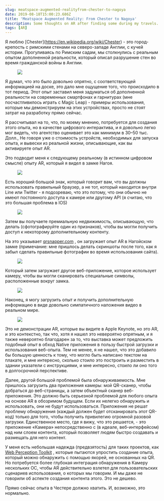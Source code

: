 ```yaml
---
slug: meatspace-augmented-realityfrom-chester-to-nagoya
date: 2019-08-18T15:00:23.686Z
title: 'Meatspace Augmented Reality: From Chester to Nagoya'
description: Some thoughts on AR after finding some during my travels. TL;DR - cheaper content creation and better discovery tools are needed.
tags: [AR]
---
```


Я люблю [Chester](<a href="https://en.wikipedia.org/wiki/Chester">https://en.wikipedia.org/wiki/Chester</a>) - это город-крепость с римскими стенами на северо-западе Англии, с кучей истории. Прогуливаясь по Римским садам, мы столкнулись с реальным опытом дополненной реальности, который описал разрушение стен во время гражданской войны в Англии.

<figure><img src="/images/2019-08-18-meatspace-augmented-realityfrom-chester-to-nagoya-0.jpeg"></figure>

Я думал, что это было довольно опрятно, с соответствующей информацией на доске, это дало мне ощущение того, что происходило в тот период. Этот опыт заставил меня задуматься об дополненной реальности на современных смартфонах и гарнитурах (мне посчастливилось играть с Magic Leap) - примеры использования, которые мы демонстрируем на этих устройствах, просто не стоят затрат на разработку прямо сейчас.

Я рассчитывал на то, что, по моему мнению, потребуется для создания этого опыта, но в качестве цифрового интерактива, и я довольно легко мог видеть, что агентство оценивает это как минимум в 30–50 тыс. Долл., Не говоря уже о стоимость устройств, необходимых для запуска опыта, и вывески из реальной жизни, описывающие, как вы активируете опыт AR.

Это подводит меня к следующему реальному (в истинном цифровом смысле) опыту AR, который я видел в замке Нагоя.

<figure><img src="/images/2019-08-18-meatspace-augmented-realityfrom-chester-to-nagoya-1.jpeg"></figure>

Есть хороший большой знак, который говорит вам, что вы должны использовать правильный браузер, а не тот, который находится внутри Line или Twitter - я подозреваю, что это потому, что они обычно не имеют постоянного доступа к камере или другому API (я считаю, что это большая проблема в IOS)

<figure><img src="/images/2019-08-18-meatspace-augmented-realityfrom-chester-to-nagoya-2.jpeg"></figure>

Затем вы получаете премиальную недвижимость, описывающую, что делать (сфотографируйте один из признаков), чтобы вы могли получить доступ к некоторому дополнительному контенту.

На это указывает [qrsnapper.com](https://qrsnapper.com) , он загружает опыт AR в Нагойском замке (примечание: мне пришлось делать скриншоты после того, как я забыл сделать правильные фотографии во время использования сайта).

<figure><img src="/images/2019-08-18-meatspace-augmented-realityfrom-chester-to-nagoya-5.jpeg"></figure>

Который затем загружает другое веб-приложение, которое использует камеру, чтобы вы могли сканировать специальные символы, расположенные вокруг замка.

<figure><img src="/images/2019-08-18-meatspace-augmented-realityfrom-chester-to-nagoya-3.jpeg"></figure>

Наконец, я могу загрузить опыт и получить дополнительную информацию в виде довольно симпатичного наложения видео в реальном мире.

<figure><img src="/images/2019-08-18-meatspace-augmented-realityfrom-chester-to-nagoya-4.jpeg"></figure>

Это не демонстрации AR, которые вы видите в Apple Keynote, но это AR, и это контекстно, так что, хотя я нашел это невероятно опрятным, и я также невероятно благодарен за то, что выставка может предложить подобный опыт в обход Native приложения в пользу быстрой загрузки и использования веб-опыта. Тем не менее, я не нашел, что это добавило бы большую ценность к тому, что могло быть написано текстом на плакате, и мне интересно, сколько стоило это построить и разместить в здании указатели с инструкциями, и мне интересно, стоило ли оно того в долгосрочной перспективе.

Далее, другой большой проблемой была обнаруживаемость. Мне пришлось загрузить два приложения камеры: мой QR-сканер, чтобы добраться до веб-страницы, а затем объектный сканер веб-приложения. Это должно быть серьезной проблемой для любого опыта на основе AR в обозримом будущем. Если их нелегко обнаружить и использовать, они не будут использоваться. Приложения не решат проблему обнаружения (каждый должен будет отсканировать этот QR-код) только для того, чтобы получить привилегию огромной разовой загрузки. Единственное место, где я вижу, что это решается, - это приложение «Камера» непосредственно с (в идеале, веб-интерфейсом) над ним слоем контента, который позволяет людям быстро создавать и размещать для него контент.

У меня есть небольшая надежда (предвзятость) для таких проектов, как [Web Perception Toolkit](https://perceptiontoolkit.dev/getting-started/) , которые пытаются упростить создание опыта, который можно обнаружить с помощью якорей, не основанных на QR. Но потребуется более глубокая интеграция обнаружения в Камеру нескольких ОС, чтобы AR действительно взлетел для пользовательских сценариев использования, о которых мы говорим. И мы даже не говорили об аспекте создания контента этого. Это не дешево.

Прямо сейчас опыта в Честере должно хватить. И, возможно, это нормально.
